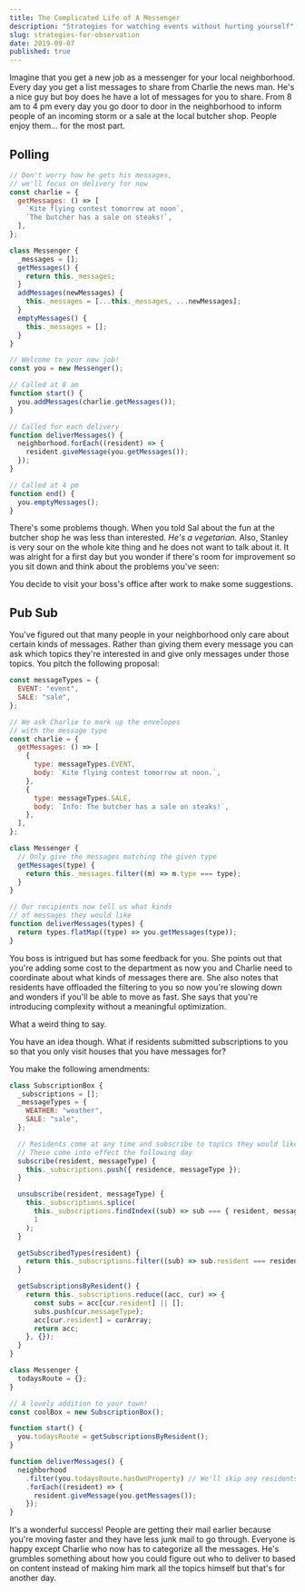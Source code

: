 ```yaml
---
title: The Complicated Life of A Messenger
description: "Strategies for watching events without hurting yourself"
slug: strategies-for-observation
date: 2019-09-07
published: true
---
```


Imagine that you get a new job as a messenger for your local neighborhood. Every day you get a list messages to share from Charlie the news man. He's a nice guy but boy does he have a lot of messages for you to share. From 8 am to 4 pm every day you go door to door in the neighborhood to inform people of an incoming storm or a sale at the local butcher shop. People enjoy them... for the most part.

## Polling

```javascript
// Don't worry how he gets his messages,
// we'll focus on delivery for now
const charlie = {
  getMessages: () => [
    `Kite flying contest tomorrow at noon`,
    `The butcher has a sale on steaks!`,
  ],
};

class Messenger {
  _messages = [];
  getMessages() {
    return this._messages;
  }
  addMessages(newMessages) {
    this._messages = [...this._messages, ...newMessages];
  }
  emptyMessages() {
    this._messages = [];
  }
}

// Welcome to your new job!
const you = new Messenger();

// Called at 8 am
function start() {
  you.addMessages(charlie.getMessages());
}

// Called for each delivery
function deliverMessages() {
  neighborhood.forEach((resident) => {
    resident.giveMessage(you.getMessages());
  });
}

// Called at 4 pm
function end() {
  you.emptyMessages();
}
```

There's some problems though. When you told Sal about the fun at the butcher shop he was less than interested. _He's a vegetarian._ Also, Stanley is very sour on the whole kite thing and he does not want to talk about it. It was alright for a first day but you wonder if there's room for improvement so you sit down and think about the problems you've seen:

You decide to visit your boss's office after work to make some suggestions.

## Pub Sub

You've figured out that many people in your neighborhood only care about certain kinds of messages. Rather than giving them every message you can ask which topics they're interested in and give only messages under those topics. You pitch the following proposal:

```javascript
const messageTypes = {
  EVENT: "event",
  SALE: "sale",
};

// We ask Charlie to mark up the envelopes
// with the message type
const charlie = {
  getMessages: () => [
    {
      type: messageTypes.EVENT,
      body: `Kite flying contest tomorrow at noon.`,
    },
    {
      type: messageTypes.SALE,
      body: `Info: The butcher has a sale on steaks!`,
    },
  ],
};

class Messenger {
  // Only give the messages matching the given type
  getMessages(type) {
    return this._messages.filter((m) => m.type === type);
  }
}

// Our recipients now tell us what kinds
// of messages they would like
function deliverMessages(types) {
  return types.flatMap((type) => you.getMessages(type));
}
```

You boss is intrigued but has some feedback for you. She points out that you're adding some cost to the department as now you and Charlie need to coordinate about what kinds of messages there are. She also notes that residents have offloaded the filtering to you so now you're slowing down and wonders if you'll be able to move as fast. She says that you're introducing complexity without a meaningful optimization.

What a weird thing to say.

You have an idea though. What if residents submitted subscriptions to you so that you only visit houses that you have messages for?

You make the following amendments:

```javascript
class SubscriptionBox {
  _subscriptions = [];
  _messageTypes = {
    WEATHER: "weather",
    SALE: "sale",
  };

  // Residents come at any time and subscribe to topics they would like
  // These come into effect the following day
  subscribe(resident, messageType) {
    this._subscriptions.push({ residence, messageType });
  }

  unsubscribe(resident, messageType) {
    this._subscriptions.splice(
      this._subscriptions.findIndex((sub) => sub === { resident, messageType }),
      1
    );
  }

  getSubscribedTypes(resident) {
    return this._subscriptions.filter((sub) => sub.resident === resident);
  }

  getSubscriptionsByResident() {
    return this._subscriptions.reduce((acc, cur) => {
      const subs = acc[cur.resident] || [];
      subs.push(cur.messageType);
      acc[cur.resident] = curArray;
      return acc;
    }, {});
  }
}

class Messenger {
  todaysRoute = {};
}

// A lovely addition to your town!
const coolBox = new SubscriptionBox();

function start() {
  you.todaysRoute = getSubscriptionsByResident();
}

function deliverMessages() {
  neighborhood
    .filter(you.todaysRoute.hasOwnProperty) // We'll skip any residents that don't have mail!
    .forEach((resident) => {
      resident.giveMessage(you.getMessages());
    });
}
```

It's a wonderful success! People are getting their mail earlier because you're moving faster and they have less junk mail to go through. Everyone is happy except Charlie who now has to categorize all the messages. He's grumbles something about how you could figure out who to deliver to based on content instead of making him mark all the topics himself but that's for another day.
